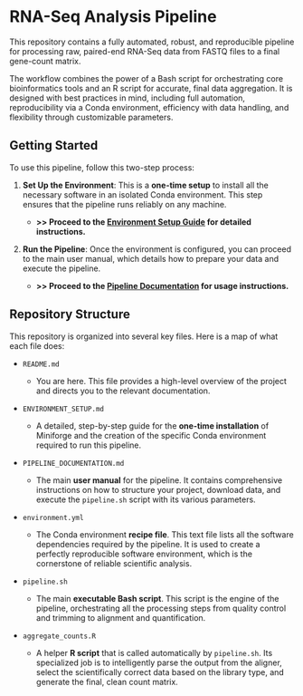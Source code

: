 # RNA-Seq Analysis Pipeline

This repository contains a fully automated, robust, and reproducible pipeline for processing raw, paired-end RNA-Seq data from FASTQ files to a final gene-count matrix.

The workflow combines the power of a Bash script for orchestrating core bioinformatics tools and an R script for accurate, final data aggregation. It is designed with best practices in mind, including full automation, reproducibility via a Conda environment, efficiency with data handling, and flexibility through customizable parameters.

## Getting Started

To use this pipeline, follow this two-step process:

1.  **Set Up the Environment**: This is a **one-time setup** to install all the necessary software in an isolated Conda environment. This step ensures that the pipeline runs reliably on any machine.
    *   **>> Proceed to the [Environment Setup Guide](./ENVIRONMENT_SETUP.md) for detailed instructions.**

2.  **Run the Pipeline**: Once the environment is configured, you can proceed to the main user manual, which details how to prepare your data and execute the pipeline.
    *   **>> Proceed to the [Pipeline Documentation](./PIPELINE_DOCUMENTATION.md) for usage instructions.**

## Repository Structure

This repository is organized into several key files. Here is a map of what each file does:

*   `README.md`
    *   You are here. This file provides a high-level overview of the project and directs you to the relevant documentation.

*   `ENVIRONMENT_SETUP.md`
    *   A detailed, step-by-step guide for the **one-time installation** of Miniforge and the creation of the specific Conda environment required to run this pipeline.

*   `PIPELINE_DOCUMENTATION.md`
    *   The main **user manual** for the pipeline. It contains comprehensive instructions on how to structure your project, download data, and execute the `pipeline.sh` script with its various parameters.

*   `environment.yml`
    *   The Conda environment **recipe file**. This text file lists all the software dependencies required by the pipeline. It is used to create a perfectly reproducible software environment, which is the cornerstone of reliable scientific analysis.

*   `pipeline.sh`
    *   The main **executable Bash script**. This script is the engine of the pipeline, orchestrating all the processing steps from quality control and trimming to alignment and quantification.

*   `aggregate_counts.R`
    *   A helper **R script** that is called automatically by `pipeline.sh`. Its specialized job is to intelligently parse the output from the aligner, select the scientifically correct data based on the library type, and generate the final, clean count matrix.

